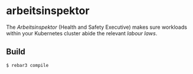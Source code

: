 arbeitsinspektor
=====

The _Arbeitsinspektor_ (Health and Safety Executive) makes sure workloads within your Kubernetes cluster abide 
the relevant _labour laws_. 

Build
-----

    $ rebar3 compile
